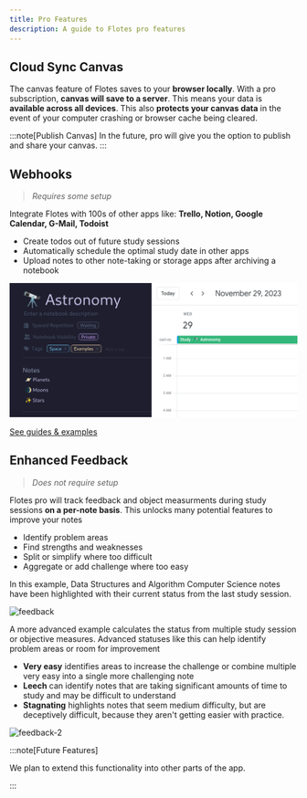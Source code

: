 ```yaml
---
title: Pro Features
description: A guide to Flotes pro features
---
```


## Cloud Sync Canvas

The canvas feature of Flotes saves to your **browser locally**. With a pro subscription, **canvas will save to a server**. This means your data is **available across all devices**. This also **protects your canvas data** in the event of your computer crashing or browser cache being cleared.


:::note[Publish Canvas]
In the future, pro will give you the option to publish and share your canvas.
:::

## Webhooks

> *Requires some setup*

Integrate Flotes with 100s of other apps like: **Trello, Notion, Google Calendar, G-Mail, Todoist**
- Create todos out of future study sessions
- Automatically schedule the optimal study date in other apps
- Upload notes to other note-taking or storage apps after archiving a notebook

![Flotes Waiting](../../../assets/flotes-waiting.png)

[See guides & examples](https://docs.flotes.app/guides/webhooks)


## Enhanced Feedback

> *Does not require setup*

Flotes pro will track feedback and object measurments during study sessions **on a per-note basis**. This unlocks many potential features to improve your notes
- Identify problem areas
- Find strengths and weaknesses
- Split or simplify where too difficult
- Aggregate or add challenge where too easy

In this example, Data Structures and Algorithm Computer Science notes have been highlighted with their current status from the last study session.

![feedback](https://ik.imagekit.io/flotes/2024-02-12_17-00-EDIT-EDIT.jpg?updatedAt=1707779675265)

A more advanced example calculates the status from multiple study session or objective measures. Advanced statuses like this can help identify problem areas or room for improvement
- **Very easy** identifies areas to increase the challenge or combine multiple very easy into a single more challenging note
- **Leech** can identify notes that are taking significant amounts of time to study and may be difficult to understand
- **Stagnating** highlights notes that seem medium difficulty, but are deceptively difficult, because they aren't getting easier with practice.

![feedback-2](https://ik.imagekit.io/flotes/notes-color-2-EDIT.jpg?updatedAt=1707085806437)

:::note[Future Features]

We plan to extend this functionality into other parts of the app.

:::




